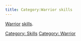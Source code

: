 ```yaml
---
title: Category:Warrior skills
---
```


[Warrior](Warrior "wikilink") [skills](skill "wikilink").

[Category: Skills](Category:_Skills "wikilink") [Category:
Warrior](Category:_Warrior "wikilink")